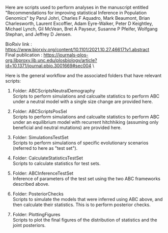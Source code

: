 Here are scripts used to perform analyses in the manuscript entitled "Recommendations for improving statistical Inference in Population Genomics" by Parul Johri, Charles F Aquadro, Mark Beaumont, Brian Charlesworth, Laurent Excoffier, Adam Eyre-Walker, Peter D Keightley, Michael Lynch, Gil McVean, Bret A Payseur, Susanne P Pfeifer, Wolfgang Stephan, and Jeffrey D Jensen.

BioRxiv link : https://www.biorxiv.org/content/10.1101/2021.10.27.466171v1.abstract \
Final publication : https://journals-plos-org.libproxy.lib.unc.edu/plosbiology/article?id=10.1371/journal.pbio.3001669#sec004 \

Here is the general workflow and the associated folders that have relevant scripts:

1. Folder: ABCScriptsNeutralDemography\
   Scripts to perform simulations and calcualte statistics to perform ABC under a neutral model with a single size change are provided here.

2. Folder: ABCScriptsPosSel\
   Scripts to perform simulations and calcualte statistics to perform ABC under an equilibrium model with recurrent hitchhiking (assuming only beneficial      and neutral mutations) are provided here.

3. Folder: SimulationsTestSet\
   Scripts to perform simulations of specific evolutionary scenarios (referred to here as "test set").

4. Folder: CalculateStatisticsTestSet\
   Scripts to calculate statistics for test sets.

5. Folder: ABCInferenceTestSet\
   Inference of parameters of the test set using the two ABC frameworks described above.
   
6. Folder: PosteriorChecks\
   Scripts to simulate the models that were inferred using ABC above, and then calculate their statistics. This is to perform posterior checks.
   
7. Folder: PlottingFigures\
   Scripts to plot the final figures of the distribution of statistics and the joint posteriors.
